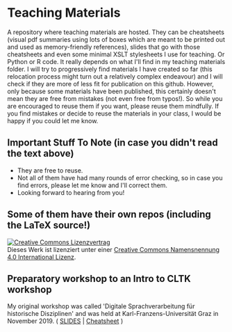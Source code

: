 # Teaching Materials
A repository where teaching materials are hosted. 
They can be cheatsheets (visual pdf summaries using lots of boxes which are meant to be printed out and used as memory-friendly references), slides that go with those cheatsheets and even some minimal XSLT stylesheets I use for teaching. Or Python or R code. It really depends on what I'll find in my teaching materials folder. 
I will try to progressively find materials I have created so far (this relocation process might turn out a relatively complex endeavour) and I will check if they are more of less fit for publication on this github. However, only because some materials have been published, this certainly doesn't mean they are free from mistakes (not even free from typos!). So while you are encouraged to reuse them if you want, please reuse them mindfully. If you find mistakes or decide to reuse the materials in your class, I would be happy if you could let me know. 

## Important Stuff To Note (in case you didn't read the text above)
* They are free to reuse. 
* Not all of them have had many rounds of error checking, so in case you find errors, please let me know and I'll correct them.
* Looking forward to hearing from you!


## Some of them have their own repos (including the LaTeX source!)

<a rel="license" href="http://creativecommons.org/licenses/by/4.0/"><img alt="Creative Commons Lizenzvertrag" style="border-width:0" src="https://i.creativecommons.org/l/by/4.0/88x31.png" /></a><br />Dieses Werk ist lizenziert unter einer <a rel="license" href="http://creativecommons.org/licenses/by/4.0/">Creative Commons Namensnennung 4.0 International Lizenz</a>.



## Preparatory workshop to an Intro to CLTK workshop
My original workshop was called 'Digitale Sprachverarbeitung für historische Disziplinen' and was held at Karl-Franzens-Universität Graz in November 2019. 
( [SLIDES](https://github.com/sarahalang/cltk-prep-intro-SLIDES) | [Cheatsheet](https://github.com/sarahalang/cltk-preparatory-intro-to-nlp) )
